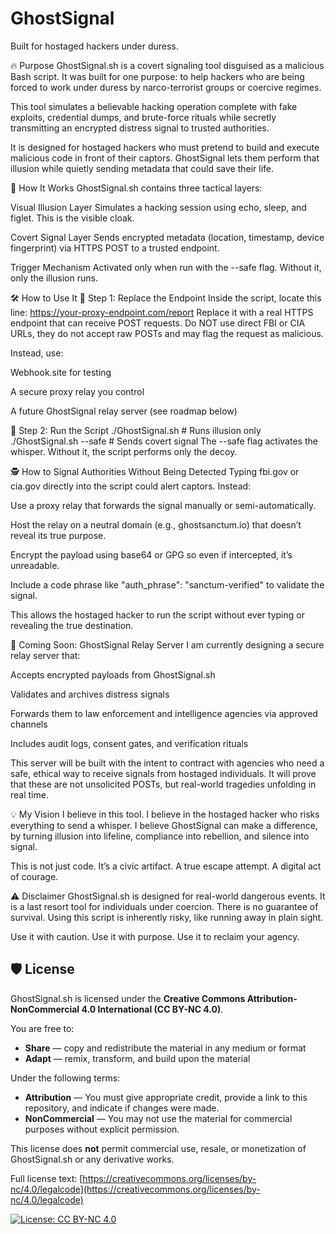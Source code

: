 # GhostSignal
Built for hostaged hackers under duress.

🔥 Purpose
GhostSignal.sh is a covert signaling tool disguised as a malicious Bash script. It was built for one purpose: to help hackers who are being forced to work under duress by narco-terrorist groups or coercive regimes.

This tool simulates a believable hacking operation complete with fake exploits, credential dumps, and brute-force rituals while secretly transmitting an encrypted distress signal to trusted authorities.

It is designed for hostaged hackers who must pretend to build and execute malicious code in front of their captors. GhostSignal lets them perform that illusion while quietly sending metadata that could save their life.

🧬 How It Works
GhostSignal.sh contains three tactical layers:

Visual Illusion Layer Simulates a hacking session using echo, sleep, and figlet. This is the visible cloak.

Covert Signal Layer Sends encrypted metadata (location, timestamp, device fingerprint) via HTTPS POST to a trusted endpoint.

Trigger Mechanism Activated only when run with the --safe flag. Without it, only the illusion runs.

🛠️ How to Use It
🔹 Step 1: Replace the Endpoint
Inside the script, locate this line: https://your-proxy-endpoint.com/report
Replace it with a real HTTPS endpoint that can receive POST requests. Do NOT use direct FBI or CIA URLs, they do not accept raw POSTs and may flag the request as malicious.

Instead, use:

Webhook.site for testing

A secure proxy relay you control

A future GhostSignal relay server (see roadmap below)

🔹 Step 2: Run the Script
./GhostSignal.sh           # Runs illusion only  
./GhostSignal.sh --safe    # Sends covert signal
The --safe flag activates the whisper. Without it, the script performs only the decoy.

🕵️ How to Signal Authorities Without Being Detected
Typing fbi.gov or cia.gov directly into the script could alert captors. Instead:

Use a proxy relay that forwards the signal manually or semi-automatically.

Host the relay on a neutral domain (e.g., ghostsanctum.io) that doesn’t reveal its true purpose.

Encrypt the payload using base64 or GPG so even if intercepted, it’s unreadable.

Include a code phrase like "auth_phrase": "sanctum-verified" to validate the signal.

This allows the hostaged hacker to run the script without ever typing or revealing the true destination.

🚧 Coming Soon: GhostSignal Relay Server
I am currently designing a secure relay server that:

Accepts encrypted payloads from GhostSignal.sh

Validates and archives distress signals

Forwards them to law enforcement and intelligence agencies via approved channels

Includes audit logs, consent gates, and verification rituals

This server will be built with the intent to contract with agencies who need a safe, ethical way to receive signals from hostaged individuals. It will prove that these are not unsolicited POSTs, but real-world tragedies unfolding in real time.

💡 My Vision
I believe in this tool. I believe in the hostaged hacker who risks everything to send a whisper. I believe GhostSignal can make a difference, by turning illusion into lifeline, compliance into rebellion, and silence into signal.

This is not just code. It’s a civic artifact. A true escape attempt. A digital act of courage.

⚠️ Disclaimer
GhostSignal.sh is designed for real-world dangerous events. It is a last resort tool for individuals under coercion. There is no guarantee of survival. Using this script is inherently risky, like running away in plain sight.

Use it with caution. Use it with purpose. Use it to reclaim your agency.

## 🛡️ License

GhostSignal.sh is licensed under the **Creative Commons Attribution-NonCommercial 4.0 International (CC BY-NC 4.0)**.

You are free to:
- **Share** — copy and redistribute the material in any medium or format
- **Adapt** — remix, transform, and build upon the material

Under the following terms:
- **Attribution** — You must give appropriate credit, provide a link to this repository, and indicate if changes were made.
- **NonCommercial** — You may not use the material for commercial purposes without explicit permission.

This license does **not** permit commercial use, resale, or monetization of GhostSignal.sh or any derivative works.

Full license text: [https://creativecommons.org/licenses/by-nc/4.0/legalcode](https://creativecommons.org/licenses/by-nc/4.0/legalcode)

[![License: CC BY-NC 4.0](https://img.shields.io/badge/License-CC%20BY--NC%204.0-lightgrey.svg)](https://creativecommons.org/licenses/by-nc/4.0/)

